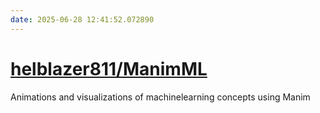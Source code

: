 ```yaml
---
date: 2025-06-28 12:41:52.072890
---
```


# [helblazer811/ManimML](https://github.com/helblazer811/ManimML)

Animations and visualizations of machinelearning concepts using Manim